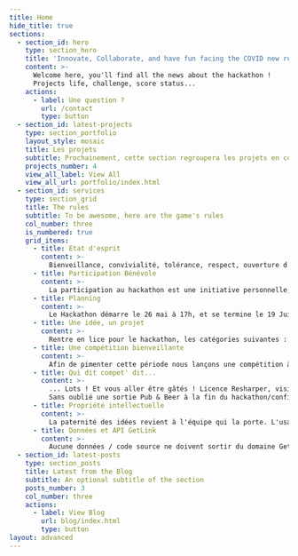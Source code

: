 ```yaml
---
title: Home
hide_title: true
sections:
  - section_id: hero
    type: section_hero
    title: 'Innovate, Collaborate, and have fun facing the COVID new rules !'
    content: >-
      Welcome here, you'll find all the news about the hackathon !
      Projects life, challenge, score status...
    actions:
      - label: Une question ?
        url: /contact
        type: button
  - section_id: latest-projects
    type: section_portfolio
    layout_style: mosaic
    title: Les projets
    subtitle: Prochainement, cette section regroupera les projets en cours
    projects_number: 4
    view_all_label: View All
    view_all_url: portfolio/index.html
  - section_id: services
    type: section_grid
    title: The rules
    subtitle: To be awesome, here are the game's rules
    col_number: three
    is_numbered: true
    grid_items:
      - title: Etat d'esprit
        content: >-
          Bienveillance, convivialité, tolérance, respect, ouverture d'esprit, ouverture, autant de mot pour qualifier l'état d'esprit des participants.
      - title: Participation Bénévole
        content: >-
          La participation au hackathon est une initiative personnelle, bénévole, non soumise à rémunération. Le partage, le challenge cognitif sont les maîtres mots ! 
      - title: Planning
        content: >-
          Le Hackathon démarre le 26 mai à 17h, et se termine le 19 Juin à 17h. Les équipe s'auto-organisent et alloue le temps comme elle le souhaite.
      - title: Une idée, un projet
        content: >-
          Rentre en lice pour le hackathon, les catégories suivantes : Elaboration d'une idée, réalisation d'un prototype ou la modification d'un projet existant. Si votre analyse est bien ficelée vous pouvez ne pas avoir besoin de code à développer.
      - title: Une compétition bienveillante
        content: >-
          Afin de pimenter cette période nous lançons une compétition à points. Un post détaille les règles . Des mini-challenge seront lancés les mardi à 17h et terminerons les mardi suivants à la même heure. La clôture du hackathon sera prononcées après délibération du jury quant au projet le plus brillant. Nous espéront compter sur la présence de l'ET comitee.
      - title: Qui dit compet' dit...
        content: >-
          ... Lots ! Et vous aller être gâtés ! Licence Resharper, visite V.I.PI, montre fitbit, abonnement Programmez...Et le classic T-Shirt !
          Sans oublié une sortie Pub & Beer à la fin du hackathon/confinement.
      - title: Propriété intellectuelle
        content: >-
          La paternité des idées revient à l'équipe qui la porte. L'usage dans le contexte GetLink restera autorisée, sans contrepartie. La confidentialité des données GetLink ne doivent pas être divulguée.
      - title: Données et API GetLink
        content: >-
          Aucune données / code source ne doivent sortir du domaine GetLink.
  - section_id: latest-posts
    type: section_posts
    title: Latest from the Blog
    subtitle: An optional subtitle of the section
    posts_number: 3
    col_number: three
    actions:
      - label: View Blog
        url: blog/index.html
        type: button
layout: advanced
---
```

